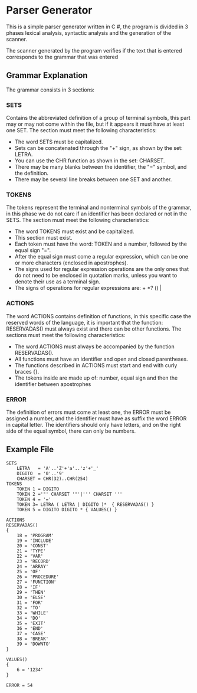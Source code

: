 # Parser Generator

This is a simple parser generator written in C #, the program is divided in 3 phases lexical analysis, syntactic analysis and the generation of the scanner.

The scanner generated by the program verifies if the text that is entered corresponds to the grammar that was entered

## Grammar Explanation

The grammar consists in 3 sections:

### SETS

Contains the abbreviated definition of a group of terminal symbols, this part may or may not come within the file, but if it appears it must have at least one SET. The section must meet the following characteristics:

* The word SETS must be capitalized.
* Sets can be concatenated through the "+" sign, as shown by the set: LETRA.
* You can use the CHR function as shown in the set: CHARSET.
* There may be many blanks between the identifier, the "=" symbol, and the definition.
* There may be several line breaks between one SET and another.

### TOKENS

The tokens represent the terminal and nonterminal symbols of the grammar, in this phase we do not care if an identifier has been declared or not in the SETS. The section must meet the following characteristics:

* The word TOKENS must exist and be capitalized.
* This section must exist.
* Each token must have the word: TOKEN and a number, followed by the equal sign "=".
* After the equal sign must come a regular expression, which can be one or more characters (enclosed in apostrophes).
* The signs used for regular expression operations are the only ones that do not need to be enclosed in quotation marks, unless you want to denote their use as a terminal sign.
* The signs of operations for regular expressions are: + *? () |

### ACTIONS

The word ACTIONS contains definition of functions, in this specific case the reserved words of the language, it is important that the function: RESERVADAS() must always exist and there can be other functions. The sections must meet the following characteristics:

* The word ACTIONS must always be accompanied by the function RESERVADAS().
* All functions must have an identifier and open and closed parentheses.
* The functions described in ACTIONS must start and end with curly braces {}.
* The tokens inside are made up of: number, equal sign and then the identifier between apostrophes

### ERROR

The definition of errors must come at least one, the ERROR must be assigned a number, and the identifier must have as suffix the word ERROR in capital letter. The identifiers should only have letters, and on the right side of the equal symbol, there can only be numbers.

## Example File

```
SETS
	LETRA   = 'A'..'Z'+'a'..'z'+'_'
	DIGITO  = '0'..'9'
	CHARSET = CHR(32)..CHR(254)
TOKENS
	TOKEN 1 = DIGITO
	TOKEN 2 ='"' CHARSET '"'|''' CHARSET '''
	TOKEN 4 = '='
	TOKEN 3= LETRA ( LETRA | DIGITO )*  { RESERVADAS() }
	TOKEN 5 = DIGITO DIGITO * { VALUES() }

ACTIONS
RESERVADAS()
{
	18 = 'PROGRAM'
	19 = 'INCLUDE'
	20 = 'CONST'
	21 = 'TYPE'
	22 = 'VAR'
	23 = 'RECORD'
	24 = 'ARRAY'
	25 = 'OF'
	26 = 'PROCEDURE'
	27 = 'FUNCTION'
	28 = 'IF'
	29 = 'THEN'
	30 = 'ELSE'
	31 = 'FOR'
	32 = 'TO'
	33 = 'WHILE'
	34 = 'DO'
	35 = 'EXIT'
	36 = 'END'
	37 = 'CASE'
	38 = 'BREAK'
	39 = 'DOWNTO'
}

VALUES()
{
	6 = '1234'
}

ERROR = 54
```
